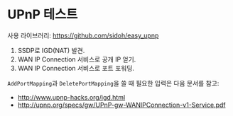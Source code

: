 # UPnP 테스트

사용 라이브러리: https://github.com/sidoh/easy_upnp

 1. SSDP로 IGD(NAT) 발견.
 2. WAN IP Connection 서비스로 공개 IP 얻기.
 3. WAN IP Connection 서비스로 포트 포워딩.

`AddPortMapping`과 `DeletePortMapping`을 쓸 때 필요한 입력은 다음 문서를 참고:

  - http://www.upnp-hacks.org/igd.html
  - http://upnp.org/specs/gw/UPnP-gw-WANIPConnection-v1-Service.pdf
